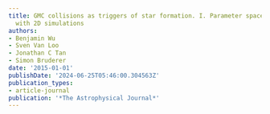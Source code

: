 ```yaml
---
title: GMC collisions as triggers of star formation. I. Parameter space exploration
  with 2D simulations
authors:
- Benjamin Wu
- Sven Van Loo
- Jonathan C Tan
- Simon Bruderer
date: '2015-01-01'
publishDate: '2024-06-25T05:46:00.304563Z'
publication_types:
- article-journal
publication: '*The Astrophysical Journal*'
---
```

